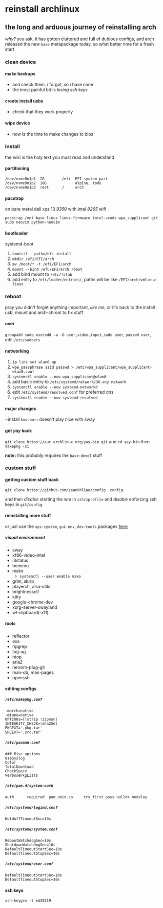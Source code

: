 # reinstall archlinux

## the long and arduous journey of reinstalling arch


_why?_
you ask,
it has gotten cluttered and full of dubious configs,
and arch released the new `base` metapackage today,
so what better time for a fresh start

### clean device

#### make backups

- and check them, i forgot, so i have none
- the most painful bit is _losing ssh keys_

#### create install usbs

- check that they work properly

#### wipe device

- now is the time to make changes to bios

### install

the wiki is the holy text you must read and understand

#### partitioning

```
/dev/nvme0n1p1  2G        /efi  EFI system part
/dev/nvme0n1p2  10G             alpine, todo
/dev/nvme0n1p3  rest      /     arch
```

#### pacstrap

on bare metal dell xps 13 _9350_ with intel _8265_ wifi

```
pacstrap /mnt base linux linux-firmware intel-ucode wpa_supplicant git sudo neovim python-neovim
```

#### bootloader

systemd-boot

1. `bootctl --path=/efi install`
2. `mkdir /efi/EFI/arch`
3. `mv /boot/* -t /efi/EFI/arch`
4. `mount --bind /efu/EFI/arch /boot`
5. add bind mount to `/etc/fstab`
6. add entry to `/efi/loader/entries/`, paths will be like `/EFI/arch/vmlinuz-linux`

### reboot

pray you didn't forget anything important,
_like me_,
or it's back to the install usb, mount and arch-chroot to fix stuff

#### user

`groupadd sudo`, `useradd -a -G user,video,input,sudo user`, `passwd user`, edit `/etc/sudoers`

#### networking

1. `ip link set wlan0 up`
2. `wpa_passphrase ssid passwd > /etc/wpa_supplicant/wpa_supplicant-wlan0.conf`
3. `systemctl enable --now wpa_supplicant@wlan0`
4. add basic entry to `/etc/systemd/network/30-any.network`
5. `systemctl enable --now systemd-networkd`
6. edit `/etc/systemd/resolved.conf` for preferred dns
7. `systemctl enable --now systemd-resolved`

#### major changes

~install `kmscon`~: doesn't play nice with sway

#### get _yay_ back

`git clone https://aur.archlinux.org/yay-bin.git`
and `cd yay-bin`
then `makepkg -si`

**note:** this probably requires the `base-devel` stuff

### custom stuff

#### getting custom stuff back

`git clone https://github.com/seankhliao/config .config`

and then _disable_ starting the wm in `zsh/zprofile`
and _disable_ enforcing ssh keys in `git/config`

#### reinstalling more stuff

or just use the `xps-system`, `gui-env`, `dev-tools` packages [here](https://github.com/seankhliao/pkgbuilds)

##### visual environment

- sway
- xf86-video-intel
- i3status
- bemenu
- mako
  - `systemctl --user enable mako`
- grim, slurp
- playerctl, alsa-utils
- brightnessctl
- kitty
- google-chrome-dev
- xorg-server-xwayland
- wl-clipboard(-x11)

##### tools

- reflector
- exa
- ripgrep
- tag-ag
- htop
- aria2
- neovim-plug-git
- man-db, man-pages
- openssh

#### editing configs

##### `/etc/makepkg.conf`

```
-march=native
-mtune=native
OPTIONS=(!strip !zipman)
INTEGRITY_CHECK=(sha256)
PKGEXT='.pkg.tar'
SRCEXT='.src.tar'
```

##### `/etc/pacman.conf`

```
### Misc options
UseSyslog
Color
TotalDownload
CheckSpace
VerbosePkgLists
```

##### `/etc/pam.d/system-auth`

```
auth      required  pam_unix.so     try_first_pass nullok nodelay
```

##### `/etc/systemd/logind.conf`

```
HoldoffTimeoutSec=10s
```

##### `/etc/systemd/system.conf`

```
RebootWatchdogSec=10s
ShutdownWatchdogSec=10s
DefaultTimeoutStartSec=10s
DefaultTimeoutStopSec=10s
```

##### `/etc/systemd/user.conf`

```
DefaultTimeoutStartSec=10s
DefaultTimeoutStopSec=10s
```

#### ssh keys

```
ssh-keygen -t ed25519
```

